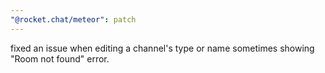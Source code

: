 ```yaml
---
"@rocket.chat/meteor": patch
---
```


fixed an issue when editing a channel's type or name sometimes showing "Room not found" error.
